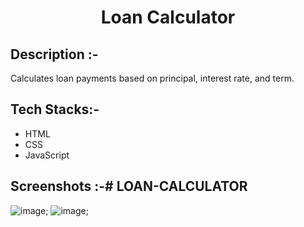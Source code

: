 # <p align="center">Loan Calculator</p>

## Description :-

Calculates loan payments based on principal, interest rate, and term.

## Tech Stacks:-

- HTML
- CSS
- JavaScript

## Screenshots :-# LOAN-CALCULATOR
![image](./assets/Screenshot%202024-01-20%20at%2012.32.53 AM.png);
![image](./assets/Screenshot%202024-01-20%20at%2012.33.04 AM.png);

